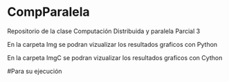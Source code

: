 # CompParalela
Repositorio de la clase Computación Distribuida y paralela Parcial 3

En la carpeta Img se podran vizualizar los resultados graficos con Python 

En la carpeta ImgC se podran vizualizar los resultados graficos con Cython

#Para su ejecución



